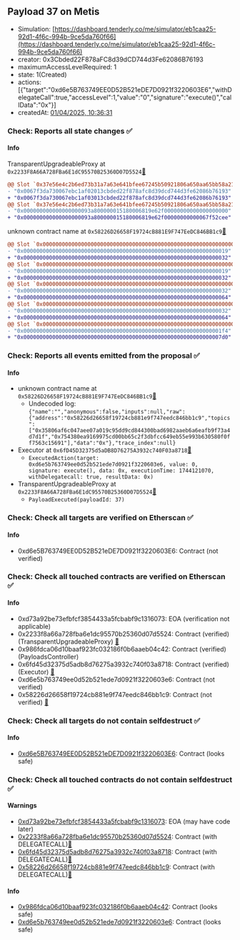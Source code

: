 ## Payload 37 on Metis

- Simulation: [https://dashboard.tenderly.co/me/simulator/eb1caa25-92d1-4f6c-994b-9ce5da760f66](https://dashboard.tenderly.co/me/simulator/eb1caa25-92d1-4f6c-994b-9ce5da760f66)
- creator: 0x3Cbded22F878aFC8d39dCD744d3Fe62086B76193
- maximumAccessLevelRequired: 1
- state: 1(Created)
- actions: [{"target":"0xd6e5B763749EE0D52B521eDE7D0921f3220603E6","withDelegateCall":true,"accessLevel":1,"value":"0","signature":"execute()","callData":"0x"}]
- createdAt: [01/04/2025, 10:36:31](https://explorer.metis.io/tx/0x66a25ff6d024b0c01c47b4c91ac5e3dfed322cbf88657df6e15860a65b970e80)

### Check: Reports all state changes :white_check_mark:

#### Info


TransparentUpgradeableProxy at `0x2233F8A66A728FBa6E1dC95570B25360D07D5524`[:ghost:](https://github.com/bgd-labs/aave-address-book "GovernanceV3Metis.PAYLOADS_CONTROLLER")
```diff
@@ Slot `0x37e56e4c2b6ed73b31a7a63e641bfee67245b50921806a650aa65bb58a213ba7` @@
- "0x0067f3da730067ebc1af02013cbded22f878afc8d39dcd744d3fe62086b76193"
+ "0x0067f3da730067ebc1af03013cbded22f878afc8d39dcd744d3fe62086b76193"
@@ Slot `0x37e56e4c2b6ed73b31a7a63e641bfee67245b50921806a650aa65bb58a213ba8` @@
- "0x000000000000000000093a800000015180006819e62f00000000000000000000"
+ "0x000000000000000000093a800000015180006819e62f00000000000067f52cee"
```

unknown contract name at `0x58226D26658F19724cB881E9F747EeDC846BB1c9`[:ghost:](https://github.com/bgd-labs/aave-address-book "AaveV3Metis.RISK_STEWARD")
```diff
@@ Slot `0x0000000000000000000000000000000000000000000000000000000000000002` @@
- "0x0000000000000000000000000000000000000000000000000000000000000019"
+ "0x0000000000000000000000000000000000000000000000000000000000000032"
@@ Slot `0x0000000000000000000000000000000000000000000000000000000000000004` @@
- "0x0000000000000000000000000000000000000000000000000000000000000019"
+ "0x0000000000000000000000000000000000000000000000000000000000000032"
@@ Slot `0x000000000000000000000000000000000000000000000000000000000000000e` @@
- "0x0000000000000000000000000000000000000000000000000000000000000032"
+ "0x0000000000000000000000000000000000000000000000000000000000000064"
@@ Slot `0x0000000000000000000000000000000000000000000000000000000000000010` @@
- "0x0000000000000000000000000000000000000000000000000000000000000032"
+ "0x0000000000000000000000000000000000000000000000000000000000000064"
@@ Slot `0x0000000000000000000000000000000000000000000000000000000000000012` @@
- "0x00000000000000000000000000000000000000000000000000000000000001f4"
+ "0x00000000000000000000000000000000000000000000000000000000000007d0"
```


### Check: Reports all events emitted from the proposal :white_check_mark:

#### Info

- unknown contract name at `0x58226D26658F19724cB881E9F747EeDC846BB1c9`[:ghost:](https://github.com/bgd-labs/aave-address-book "AaveV3Metis.RISK_STEWARD")
  - Undecoded log: `{"name":"","anonymous":false,"inputs":null,"raw":{"address":"0x58226d26658f19724cb881e9f747eedc846bb1c9","topics":["0x35806af6c047aee07a019c95dd9cd844300bad6982aaeb6a6eafb9f73a4d7d1f","0x754380ea9169975cd00bb65c2f3dbfcc649eb55e993b630580f0ff7563c15691"],"data":"0x"},"trace_index":null}`
- Executor at `0x6fD45D32375d5aDB8D76275A3932c740F03a8718`[:ghost:](https://github.com/bgd-labs/aave-address-book "AaveV3Metis.ACL_ADMIN, GovernanceV3Metis.EXECUTOR_LVL_1")
  - `ExecutedAction(target: 0xd6e5b763749ee0d52b521ede7d0921f3220603e6, value: 0, signature: execute(), data: 0x, executionTime: 1744121070, withDelegatecall: true, resultData: 0x)`
- TransparentUpgradeableProxy at `0x2233F8A66A728FBa6E1dC95570B25360D07D5524`[:ghost:](https://github.com/bgd-labs/aave-address-book "GovernanceV3Metis.PAYLOADS_CONTROLLER")
  - `PayloadExecuted(payloadId: 37)`

### Check: Check all targets are verified on Etherscan :white_check_mark:

#### Info

- 0xd6e5B763749EE0D52B521eDE7D0921f3220603E6: Contract (not verified) 

### Check: Check all touched contracts are verified on Etherscan :white_check_mark:

#### Info

- 0xd73a92be73efbfcf3854433a5fcbabf9c1316073: EOA (verification not applicable)
- 0x2233f8a66a728fba6e1dc95570b25360d07d5524: Contract (verified) (TransparentUpgradeableProxy) [:ghost:](https://github.com/bgd-labs/aave-address-book "GovernanceV3Metis.PAYLOADS_CONTROLLER")
- 0x986fdca06d10baaf923fc032186f0b6aaeb04c42: Contract (verified) (PayloadsController) 
- 0x6fd45d32375d5adb8d76275a3932c740f03a8718: Contract (verified) (Executor) [:ghost:](https://github.com/bgd-labs/aave-address-book "AaveV3Metis.ACL_ADMIN, GovernanceV3Metis.EXECUTOR_LVL_1")
- 0xd6e5b763749ee0d52b521ede7d0921f3220603e6: Contract (not verified) 
- 0x58226d26658f19724cb881e9f747eedc846bb1c9: Contract (not verified) [:ghost:](https://github.com/bgd-labs/aave-address-book "AaveV3Metis.RISK_STEWARD")

### Check: Check all targets do not contain selfdestruct :white_check_mark:

#### Info

- [0xd6e5B763749EE0D52B521eDE7D0921f3220603E6](https://explorer.metis.io/address/0xd6e5B763749EE0D52B521eDE7D0921f3220603E6): Contract (looks safe)

### Check: Check all touched contracts do not contain selfdestruct :white_check_mark:

#### Warnings

- [0xd73a92be73efbfcf3854433a5fcbabf9c1316073](https://explorer.metis.io/address/0xd73a92be73efbfcf3854433a5fcbabf9c1316073): EOA (may have code later)
- [0x2233f8a66a728fba6e1dc95570b25360d07d5524](https://explorer.metis.io/address/0x2233f8a66a728fba6e1dc95570b25360d07d5524): Contract (with DELEGATECALL)[:ghost:](https://github.com/bgd-labs/aave-address-book "GovernanceV3Metis.PAYLOADS_CONTROLLER")
- [0x6fd45d32375d5adb8d76275a3932c740f03a8718](https://explorer.metis.io/address/0x6fd45d32375d5adb8d76275a3932c740f03a8718): Contract (with DELEGATECALL)[:ghost:](https://github.com/bgd-labs/aave-address-book "AaveV3Metis.ACL_ADMIN, GovernanceV3Metis.EXECUTOR_LVL_1")
- [0x58226d26658f19724cb881e9f747eedc846bb1c9](https://explorer.metis.io/address/0x58226d26658f19724cb881e9f747eedc846bb1c9): Contract (with DELEGATECALL)[:ghost:](https://github.com/bgd-labs/aave-address-book "AaveV3Metis.RISK_STEWARD")

#### Info

- [0x986fdca06d10baaf923fc032186f0b6aaeb04c42](https://explorer.metis.io/address/0x986fdca06d10baaf923fc032186f0b6aaeb04c42): Contract (looks safe)
- [0xd6e5b763749ee0d52b521ede7d0921f3220603e6](https://explorer.metis.io/address/0xd6e5b763749ee0d52b521ede7d0921f3220603e6): Contract (looks safe)

